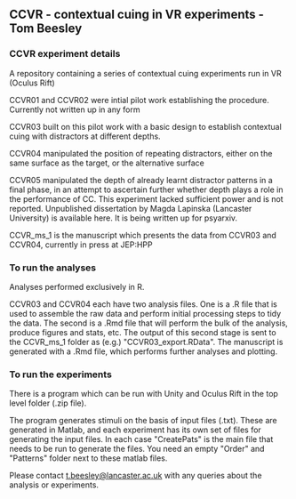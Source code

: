 ## CCVR - contextual cuing in VR experiments - Tom Beesley
### CCVR experiment details
A repository containing a series of contextual cuing experiments run in VR (Oculus Rift)

CCVR01 and CCVR02 were intial pilot work establishing the procedure. Currently not written up in any form

CCVR03 built on this pilot work with a basic design to establish contextual cuing with distractors at different depths.

CCVR04 manipulated the position of repeating distractors, either on the same surface as the target, or the alternative surface

CCVR05 manipulated the depth of already learnt distractor patterns in a final phase, in an attempt to ascertain further whether depth plays a role in the performance of CC. This experiment lacked sufficient power and is not reported. Unpublished dissertation by Magda Lapinska (Lancaster University) is available here. It is being written up for psyarxiv.

CCVR_ms_1 is the manuscript which presents the data from CCVR03 and CCVR04, currently in press at JEP:HPP

### To run the analyses

Analyses performed exclusively in R. 

CCVR03 and CCVR04 each have two analysis files. One is a .R file that is used to assemble the raw data and perform initial processing steps to tidy the data. The second is a .Rmd file that will perform the bulk of the analysis, produce figures and stats, etc. The output of this second stage is sent to the CCVR_ms_1 folder as (e.g.) "CCVR03_export.RData". The manuscript is generated with a .Rmd file, which performs further analyses and plotting.

### To run the experiments

There is a program which can be run with Unity and Oculus Rift in the top level folder (.zip file). 

The program generates stimuli on the basis of input files (.txt). These are generated in Matlab, and each experiment has its own set of files for generating the input files. In each case "CreatePats" is the main file that needs to be run to generate the files. You need an empty "Order" and "Patterns" folder next to these matlab files. 

Please contact t.beesley@lancaster.ac.uk with any queries about the analysis or experiments.

